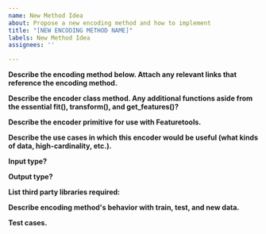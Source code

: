 ```yaml
---
name: New Method Idea
about: Propose a new encoding method and how to implement
title: "[NEW ENCODING METHOD NAME]"
labels: New Method Idea
assignees: ''

---
```


**Describe the encoding method below. Attach any relevant links that reference the encoding method.**

**Describe the encoder class method. Any additional functions aside from the essential fit(), transform(), and get_features()?**

**Describe the encoder primitive for use with Featuretools.**

**Describe the use cases in which this encoder would be useful (what kinds of data, high-cardinality, etc.).**

**Input type?**

**Output type?**

**List third party libraries required:**

**Describe encoding method's behavior with train, test, and new data.**

**Test cases.**
